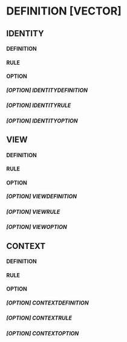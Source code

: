 # DEFINITION [VECTOR]

## IDENTITY
#### DEFINITION 
#### RULE
#### OPTION
##### [OPTION] IDENTITYDEFINITION
##### [OPTION] IDENTITYRULE
##### [OPTION] IDENTITYOPTION

## VIEW
#### DEFINITION 
#### RULE
#### OPTION
##### [OPTION] VIEWDEFINITION
##### [OPTION] VIEWRULE
##### [OPTION] VIEWOPTION

## CONTEXT
#### DEFINITION 
#### RULE
#### OPTION
##### [OPTION] CONTEXTDEFINITION
##### [OPTION] CONTEXTRULE
##### [OPTION] CONTEXTOPTION